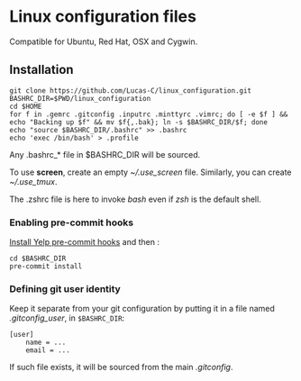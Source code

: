 Linux configuration files
=========================

Compatible for Ubuntu, Red Hat, OSX and Cygwin.


## Installation

    git clone https://github.com/Lucas-C/linux_configuration.git
    BASHRC_DIR=$PWD/linux_configuration
    cd $HOME
    for f in .gemrc .gitconfig .inputrc .minttyrc .vimrc; do [ -e $f ] && echo "Backing up $f" && mv $f{,.bak}; ln -s $BASHRC_DIR/$f; done
    echo "source $BASHRC_DIR/.bashrc" >> .bashrc
    echo 'exec /bin/bash' > .profile

Any .bashrc_* file in $BASHRC_DIR will be sourced.

To use **screen**, create an empty *~/.use_screen* file. Similarly, you can create *~/.use_tmux*.

The .zshrc file is here to invoke _bash_ even if _zsh_ is the default shell.

### Enabling pre-commit hooks

[Install Yelp pre-commit hooks](http://pre-commit.com/#install) and then :

    cd $BASHRC_DIR
    pre-commit install

### Defining git user identity

Keep it separate from your git configuration by putting it in a file named _.gitconfig_user_, in `$BASHRC_DIR`:

    [user]
        name = ...
        email = ...

If such file exists, it will be sourced from the main _.gitconfig_.

<!--
#### ToDo ####

Move all .* files in a subdir.
-->
